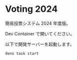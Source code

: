 # Voting 2024

簡易投票システム 2024 年度版。

Dev Container で開いてください。

以下で開発サーバーを起動します。

```bash
deno task start
```
